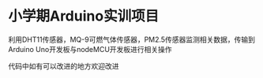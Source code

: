 # 小学期Arduino实训项目

利用DHT11传感器，MQ-9可燃气体传感器，PM2.5传感器监测相关数据，传输到Arduino Uno开发板与nodeMCU开发板进行相关操作

代码中如有可以改进的地方欢迎改进
